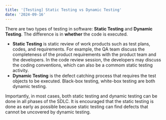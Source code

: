 ```yaml
---
title: '[Testing] Static Testing vs Dynamic Testing'
date: '2024-09-16'
---
```


There are two types of testing in software: **Static Testing** and **Dynamic Testing**. The difference is in **whether** the code is executed.

- **Static Testing** is static review of work products such as test plans, codes, and requirements. For example, the QA team discuss the completeness of the product requirements with the product team and the developers. In the code review session, the developers may discuss the coding conventions, which can also be a commom static testing activity.
- **Dynamic Testing** is the defect catching process that requires the test objects to be executed. Black-box testing, white-box testing are both dynamic testing.

Importantly, in most cases, both static testing and dynamic testing can be done in all phases of the SDLC. It is encouraged that the static testing is done as early as possible because static testing can find defects that cannot be uncovered by dynamic testing. 